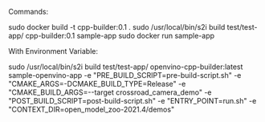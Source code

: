 Commands:

sudo docker build -t cpp-builder:0.1 .
sudo /usr/local/bin/s2i build test/test-app/ cpp-builder:0.1 sample-app
sudo docker run sample-app

With Environment  Variable:

sudo /usr/local/bin/s2i build test/test-app/ openvino-cpp-builder:latest sample-openvino-app -e "PRE_BUILD_SCRIPT=pre-build-script.sh" -e "CMAKE_ARGS=-DCMAKE_BUILD_TYPE=Release" -e "CMAKE_BUILD_ARGS=--target crossroad_camera_demo" -e "POST_BUILD_SCRIPT=post-build-script.sh" -e "ENTRY_POINT=run.sh" -e "CONTEXT_DIR=open_model_zoo-2021.4/demos"

